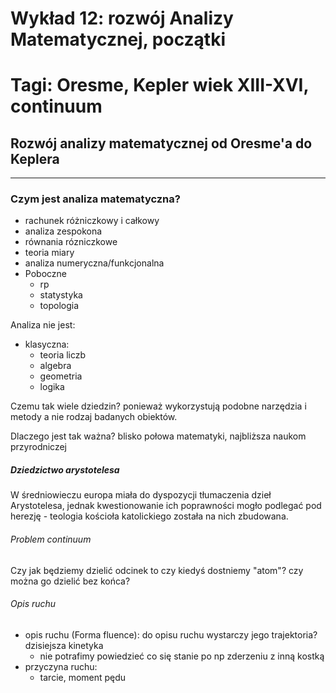#  Wykład 12: rozwój Analizy Matematycznej, początki

Tagi: Oresme, Kepler wiek XIII-XVI, continuum
====================================


## Rozwój analizy matematycznej od Oresme'a do Keplera
----------------
### Czym jest analiza matematyczna?
- rachunek różniczkowy i całkowy
- analiza zespokona
- równania rózniczkowe
- teoria miary
- analiza numeryczna/funkcjonalna
- Poboczne
  - rp
  - statystyka
  - topologia

Analiza nie jest:
- klasyczna:
  - teoria liczb
  - algebra
  - geometria
  - logika

Czemu tak wiele dziedzin? ponieważ wykorzystują podobne narzędzia i metody a nie rodzaj badanych obiektów.

Dlaczego jest tak ważna?  blisko połowa matematyki, najbliższa naukom przyrodniczej

##### Dziedzictwo arystotelesa
W średniowieczu europa miała do dyspozycji tłumaczenia dzieł Arystotelesa, jednak kwestionowanie ich poprawności mogło podlegać pod herezję - teologia kościoła katolickiego została na nich zbudowana.

###### Problem continuum 
Czy jak będziemy dzielić odcinek to czy kiedyś dostniemy "atom"? czy można go dzielić bez końca?
###### Opis ruchu
- opis ruchu (Forma fluence): do opisu ruchu wystarczy jego trajektoria? dzisiejsza kinetyka
  - nie potrafimy powiedzieć co się stanie po np zderzeniu z inną kostką 
- przyczyna ruchu:
  - tarcie, moment pędu  
